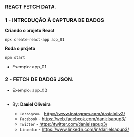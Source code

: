 ### REACT FETCH DATA.
### 1 - INTRODUÇÃO À CAPTURA DE DADOS
**Criando o projeto React**
```
npx create-react-app app_01
```
**Roda o projeto**
```
npm start
```

- Exemplo: app_01

### 2 - FETCH DE DADOS JSON.
- Exemplo: app_02

































##



##

- By:  **Daniel Oliveira**

  - `Instagram` - https://www.instagram.com/danieloliv3/
  - `Facebook` - https://web.facebook.com/danielsapup3/
  - `Twitter` - https://twitter.com/danielsapup3/
  - `Linkedin` - https://www.linkedin.com/in/danielsapup3/

  ##
